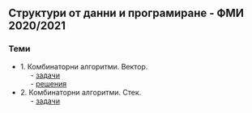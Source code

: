 ## Структури от данни и програмиране - ФМИ 2020/2021
### Теми
 -  1.&nbsp;Комбинаторни алгоритми. Вектор.  
 &nbsp;&nbsp;&nbsp;&nbsp; - [задачи](https://github.com/karinag99/Data_Structures_and_algorithms_FMI/blob/main/01.%20Combinatorial%20algorithms/Tasks.md)  
&nbsp;&nbsp;&nbsp;&nbsp; - [решения](
https://github.com/karinag99/Data_Structures_and_algorithms_FMI/tree/main/01.%20Combinatorial%20algorithms/solutions)
-  2.&nbsp;Комбинаторни алгоритми. Стек.   
 &nbsp;&nbsp;&nbsp;&nbsp; - [задачи](https://github.com/karinag99/Data_Structures_and_algorithms_FMI/blob/main/02.%20Combinatorial%20algorithms.%20Stack/Tasks.md
)  

